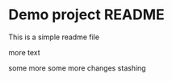 # Demo project README

This is a simple readme file

more text


some more
some more changes stashing
